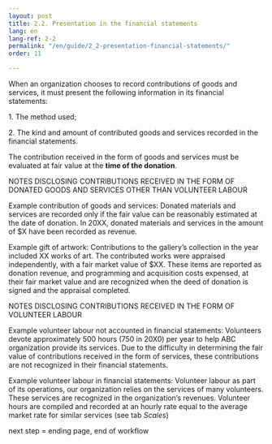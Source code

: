 ```yaml
---
layout: post
title: 2.2. Presentation in the financial statements
lang: en
lang-ref: 2-2
permalink: "/en/guide/2_2-presentation-financial-statements/"
order: 11

---
```

When an organization chooses to record contributions of goods and services, it must present the following information in its financial statements:

1\. The method used;

2\. The kind and amount of contributed goods and services recorded in the financial statements.

The contribution received in the form of goods and services must be evaluated at fair value at the **time of the donation**.

NOTES DISCLOSING CONTRIBUTIONS RECEIVED IN THE FORM OF DONATED GOODS AND SERVICES OTHER THAN VOLUNTEER LABOUR

Example contribution of goods and services: Donated materials and services are recorded only if the fair value can be reasonably estimated at the date of donation. In 20XX, donated materials and services in the amount of $X have been recorded as revenue.

Example gift of artwork: Contributions to the gallery’s collection in the year included XX works of art. The contributed works were appraised independently, with a fair market value of $XX. These items are reported as donation revenue, and programming and acquisition costs expensed, at their fair market value and are recognized when the deed of donation is signed and the appraisal completed.

NOTES DISCLOSING CONTRIBUTIONS RECEIVED IN THE FORM OF VOLUNTEER LABOUR

Example volunteer labour not accounted in financial statements: Volunteers devote approximately 500 hours (750 in 20X0) per year to help ABC organization provide its services. Due to the difficulty in determining the fair value of contributions received in the form of services, these contributions are not recognized in their financial statements.

Example volunteer labour in financial statements: Volunteer labour as part of its operations, our organization relies on the services of many volunteers. These services are recognized in the organization’s revenues. Volunteer hours are compiled and recorded at an hourly rate equal to the average market rate for similar services (see tab _Scales_)

next step = ending page, end of workflow
